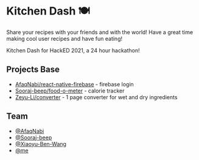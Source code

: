 # Kitchen Dash 🍽️

Share your recipes with your friends and with the world! Have a great time making cool user recipes and have fun eating! 

Kitchen Dash for HackED 2021, a 24 hour hackathon! 



## Projects Base

* [AfaqNabi/react-native-firebase](https://github.com/AfaqNabi/react-native-firebase) - firebase login
* [Sooraj-beep/food-o-meter](https://github.com/Sooraj-beep/food-o-meter) - calorie tracker
* [Zeyu-Li/converter](https://github.com/Zeyu-Li/converter) - 1 page converter for wet and dry ingredients



## Team

* [@AfaqNabi](https://github.com/AfaqNabi)
* [@Sooraj-beep](https://github.com/Sooraj-beep)
* [@Xiaoyu-Ben-Wang](https://github.com/Xiaoyu-Ben-Wang)
* [@me](https://github.com/Zeyu-Li)

